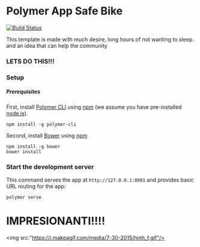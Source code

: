 # Polymer App Safe Bike

[![Build Status](https://travis-ci.org/Polymer/polymer-starter-kit.svg?branch=master)](https://travis-ci.org/Polymer/polymer-starter-kit)


This template is made with much desire, long hours of not wanting to sleep. and an idea that can help the community




### LETS DO THIS!!!

### Setup

##### Prerequisites

First, install [Polymer CLI](https://github.com/Polymer/polymer-cli) using
[npm](https://www.npmjs.com) (we assume you have pre-installed [node.js](https://nodejs.org)).

    npm install -g polymer-cli

Second, install [Bower](https://bower.io/) using [npm](https://www.npmjs.com)

    npm install -g bower
    bower install 

### Start the development server

This command serves the app at `http://127.0.0.1:8081` and provides basic URL
routing for the app:

    polymer serve

# IMPRESIONANTI!!!!
<img src:"https://i.makeagif.com/media/7-30-2015/hinh_f.gif"/>

